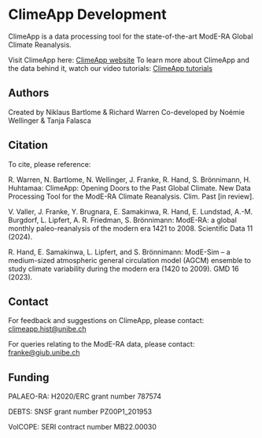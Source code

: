 # ClimeApp Development
ClimeApp is a data processing tool for the state-of-the-art ModE-RA Global Climate Reanalysis.

Visit ClimeApp here: [ClimeApp website](https://mode-ra.unibe.ch/climeapp/)
To learn more about ClimeApp and the data behind it, watch our video tutorials: [ClimeApp tutorials](https://climeapp.github.io/ClimeApp_Tutorials/)


## Authors
Created by Niklaus Bartlome & Richard Warren
Co-developed by Noémie Wellinger & Tanja Falasca

## Citation
To cite, please reference:

R. Warren, N. Bartlome, N. Wellinger, J. Franke, R. Hand, S. Brönnimann, H. Huhtamaa: ClimeApp: Opening Doors to the Past Global Climate. New Data Processing Tool for the ModE-RA Climate Reanalysis. Clim. Past [in review].

V. Valler, J. Franke, Y. Brugnara, E. Samakinwa, R. Hand, E. Lundstad, A.-M. Burgdorf, L. Lipfert, A. R. Friedman, S. Brönnimann: ModE-RA: a global monthly paleo-reanalysis of the modern era 1421 to 2008. Scientific Data 11 (2024).

R. Hand, E. Samakinwa, L. Lipfert, and S. Brönnimann: ModE-Sim – a medium-sized atmospheric general circulation model (AGCM) ensemble to study climate variability during the modern era (1420 to 2009). GMD 16 (2023).

## Contact
For feedback and suggestions on ClimeApp, please contact: climeapp.hist@unibe.ch

For queries relating to the ModE-RA data, please contact: franke@giub.unibe.ch

## Funding
PALAEO-RA: H2020/ERC grant number 787574

DEBTS: SNSF grant number PZ00P1_201953

VolCOPE: SERI contract number MB22.00030
